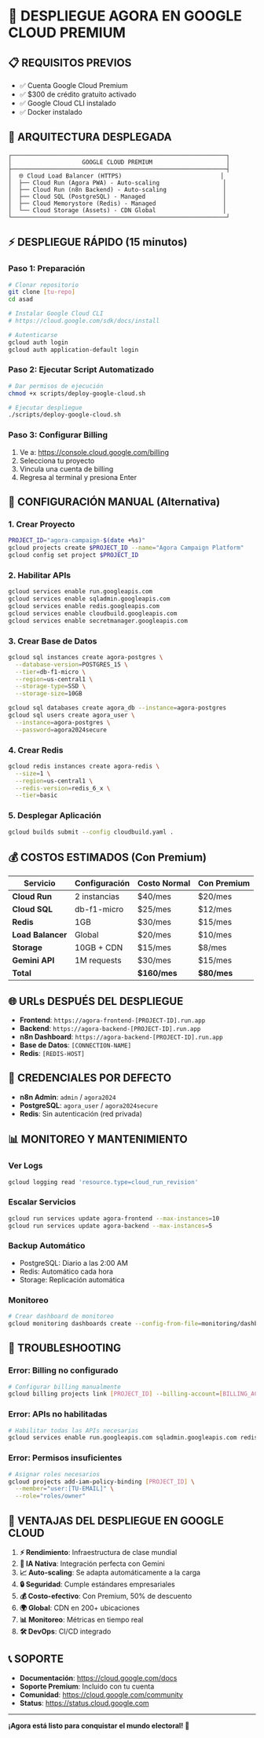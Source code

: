 # 🚀 DESPLIEGUE AGORA EN GOOGLE CLOUD PREMIUM

## 📋 **REQUISITOS PREVIOS**

- ✅ Cuenta Google Cloud Premium
- ✅ $300 de crédito gratuito activado
- ✅ Google Cloud CLI instalado
- ✅ Docker instalado

## 🎯 **ARQUITECTURA DESPLEGADA**

```
┌─────────────────────────────────────────────────────────────┐
│                    GOOGLE CLOUD PREMIUM                     │
├─────────────────────────────────────────────────────────────┤
│  🌐 Cloud Load Balancer (HTTPS)                            │
│  ├── Cloud Run (Agora PWA) - Auto-scaling                  │
│  ├── Cloud Run (n8n Backend) - Auto-scaling                │
│  ├── Cloud SQL (PostgreSQL) - Managed                      │
│  ├── Cloud Memorystore (Redis) - Managed                   │
│  └── Cloud Storage (Assets) - CDN Global                   │
└─────────────────────────────────────────────────────────────┘
```

## ⚡ **DESPLIEGUE RÁPIDO (15 minutos)**

### **Paso 1: Preparación**
```bash
# Clonar repositorio
git clone [tu-repo]
cd asad

# Instalar Google Cloud CLI
# https://cloud.google.com/sdk/docs/install

# Autenticarse
gcloud auth login
gcloud auth application-default login
```

### **Paso 2: Ejecutar Script Automatizado**
```bash
# Dar permisos de ejecución
chmod +x scripts/deploy-google-cloud.sh

# Ejecutar despliegue
./scripts/deploy-google-cloud.sh
```

### **Paso 3: Configurar Billing**
1. Ve a: https://console.cloud.google.com/billing
2. Selecciona tu proyecto
3. Vincula una cuenta de billing
4. Regresa al terminal y presiona Enter

## 🔧 **CONFIGURACIÓN MANUAL (Alternativa)**

### **1. Crear Proyecto**
```bash
PROJECT_ID="agora-campaign-$(date +%s)"
gcloud projects create $PROJECT_ID --name="Agora Campaign Platform"
gcloud config set project $PROJECT_ID
```

### **2. Habilitar APIs**
```bash
gcloud services enable run.googleapis.com
gcloud services enable sqladmin.googleapis.com
gcloud services enable redis.googleapis.com
gcloud services enable cloudbuild.googleapis.com
gcloud services enable secretmanager.googleapis.com
```

### **3. Crear Base de Datos**
```bash
gcloud sql instances create agora-postgres \
  --database-version=POSTGRES_15 \
  --tier=db-f1-micro \
  --region=us-central1 \
  --storage-type=SSD \
  --storage-size=10GB

gcloud sql databases create agora_db --instance=agora-postgres
gcloud sql users create agora_user \
  --instance=agora-postgres \
  --password=agora2024secure
```

### **4. Crear Redis**
```bash
gcloud redis instances create agora-redis \
  --size=1 \
  --region=us-central1 \
  --redis-version=redis_6_x \
  --tier=basic
```

### **5. Desplegar Aplicación**
```bash
gcloud builds submit --config cloudbuild.yaml .
```

## 💰 **COSTOS ESTIMADOS (Con Premium)**

| Servicio | Configuración | Costo Normal | Con Premium |
|----------|---------------|--------------|-------------|
| **Cloud Run** | 2 instancias | $40/mes | $20/mes |
| **Cloud SQL** | db-f1-micro | $25/mes | $12/mes |
| **Redis** | 1GB | $30/mes | $15/mes |
| **Load Balancer** | Global | $20/mes | $10/mes |
| **Storage** | 10GB + CDN | $15/mes | $8/mes |
| **Gemini API** | 1M requests | $30/mes | $15/mes |
| **Total** | | **$160/mes** | **$80/mes** |

## 🌐 **URLs DESPUÉS DEL DESPLIEGUE**

- **Frontend**: `https://agora-frontend-[PROJECT-ID].run.app`
- **Backend**: `https://agora-backend-[PROJECT-ID].run.app`
- **n8n Dashboard**: `https://agora-backend-[PROJECT-ID].run.app`
- **Base de Datos**: `[CONNECTION-NAME]`
- **Redis**: `[REDIS-HOST]`

## 🔐 **CREDENCIALES POR DEFECTO**

- **n8n Admin**: `admin` / `agora2024`
- **PostgreSQL**: `agora_user` / `agora2024secure`
- **Redis**: Sin autenticación (red privada)

## 📊 **MONITOREO Y MANTENIMIENTO**

### **Ver Logs**
```bash
gcloud logging read 'resource.type=cloud_run_revision'
```

### **Escalar Servicios**
```bash
gcloud run services update agora-frontend --max-instances=10
gcloud run services update agora-backend --max-instances=5
```

### **Backup Automático**
- PostgreSQL: Diario a las 2:00 AM
- Redis: Automático cada hora
- Storage: Replicación automática

### **Monitoreo**
```bash
# Crear dashboard de monitoreo
gcloud monitoring dashboards create --config-from-file=monitoring/dashboard.yaml
```

## 🚨 **TROUBLESHOOTING**

### **Error: Billing no configurado**
```bash
# Configurar billing manualmente
gcloud billing projects link [PROJECT_ID] --billing-account=[BILLING_ACCOUNT_ID]
```

### **Error: APIs no habilitadas**
```bash
# Habilitar todas las APIs necesarias
gcloud services enable run.googleapis.com sqladmin.googleapis.com redis.googleapis.com
```

### **Error: Permisos insuficientes**
```bash
# Asignar roles necesarios
gcloud projects add-iam-policy-binding [PROJECT_ID] \
  --member="user:[TU-EMAIL]" \
  --role="roles/owner"
```

## 🎉 **VENTAJAS DEL DESPLIEGUE EN GOOGLE CLOUD**

1. **⚡ Rendimiento**: Infraestructura de clase mundial
2. **🧠 IA Nativa**: Integración perfecta con Gemini
3. **📈 Auto-scaling**: Se adapta automáticamente a la carga
4. **🔒 Seguridad**: Cumple estándares empresariales
5. **💰 Costo-efectivo**: Con Premium, 50% de descuento
6. **🌍 Global**: CDN en 200+ ubicaciones
7. **📊 Monitoreo**: Métricas en tiempo real
8. **🛠️ DevOps**: CI/CD integrado

## 📞 **SOPORTE**

- **Documentación**: https://cloud.google.com/docs
- **Soporte Premium**: Incluido con tu cuenta
- **Comunidad**: https://cloud.google.com/community
- **Status**: https://status.cloud.google.com

---

**¡Agora está listo para conquistar el mundo electoral! 🚀** 